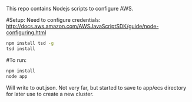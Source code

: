 This repo contains Nodejs scripts to configure AWS.

#Setup:
Need to configure credentials: http://docs.aws.amazon.com/AWSJavaScriptSDK/guide/node-configuring.html

```bash
npm install tsd -g
tsd install
```

#To run:
```bash
npm install
node app
```

Will write to out.json.  Not very far, but started to save to app/ecs directory for
later use to create a new cluster. 